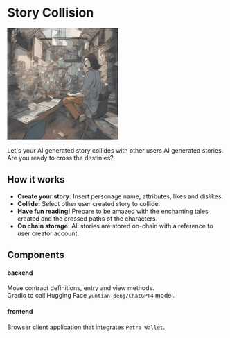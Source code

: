 # Story Collision
<img src="https://github.com/diegocardoso93/story-collision/blob/main/story_collision.png?raw=true" width="256" height="256">

Let's your AI generated story collides with other users AI generated stories.  
Are you ready to cross the destinies?

## How it works
- **Create your story:** Insert personage name, attributes, likes and dislikes. 
- **Collide:** Select other user created story to collide.
- **Have fun reading!** Prepare to be amazed with the enchanting tales created and the crossed paths of the characters.
- **On chain storage:** All stories are stored on-chain with a reference to user creator account.

## Components

#### backend
Move contract definitions, entry and view methods.  
Gradio to call Hugging Face `yuntian-deng/ChatGPT4` model.  

#### frontend
Browser client application that integrates `Petra Wallet`.  
